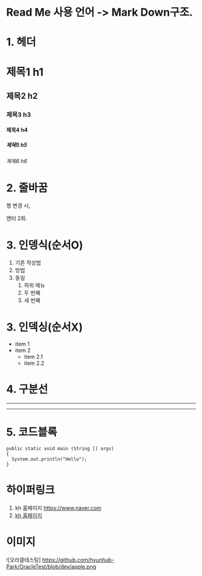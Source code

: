 # Read Me 사용 언어 -> Mark Down구조.

# 1. 헤더

# 제목1 h1
## 제목2 h2
### 제목3 h3
#### 제목4 h4
##### 제목5 h5
###### 제목6 h6
# 2. 줄바꿈
행 변경 시,

엔터 2회.

# 3. 인뎅식(순서O)
1. 기존 작성법
2. 방법
3. 동일
   1. 하위 메뉴
   2. 두 번째
   3. 세 번째

# 3. 인덱싱(순서X)
* item 1
* item 2
  * item 2.1
  * item 2.2

# 4. 구분선
___
***


# 5. 코드블록
```
public static void main (String [] args)
{
  System.out.println("Hello");
}
```

# 하이퍼링크
1. kh 홈페이지 <https://www.naver.com>
2. [kh 홈페이지](https://www.naver.com)

# 이미지
![오라클테스팅]
https://github.com/hyunhub-Park/OracleTest/blob/dev/apple.png
